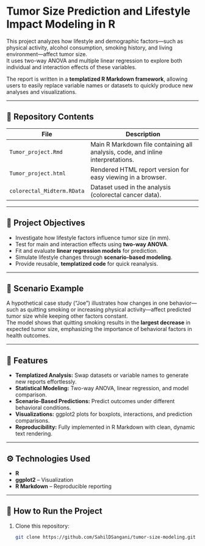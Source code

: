 # Tumor Size Prediction and Lifestyle Impact Modeling in R

This project analyzes how lifestyle and demographic factors—such as physical activity, alcohol consumption, smoking history, and living environment—affect tumor size.  
It uses two-way ANOVA and multiple linear regression to explore both individual and interaction effects of these variables.  

The report is written in a **templatized R Markdown framework**, allowing users to easily replace variable names or datasets to quickly produce new analyses and visualizations.

---

## 📂 Repository Contents

| File | Description |
|------|--------------|
| `Tumor_project.Rmd` | Main R Markdown file containing all analysis, code, and inline interpretations. |
| `Tumor_project.html` | Rendered HTML report version for easy viewing in a browser. |
| `colorectal_Midterm.RData` | Dataset used in the analysis (colorectal cancer data). |

---

## 🎯 Project Objectives

- Investigate how lifestyle factors influence tumor size (in mm).  
- Test for main and interaction effects using **two-way ANOVA**.  
- Fit and evaluate **linear regression models** for prediction.  
- Simulate lifestyle changes through **scenario-based modeling**.  
- Provide reusable, **templatized code** for quick reanalysis.

---

## 🧠 Scenario Example

A hypothetical case study (“Joe”) illustrates how changes in one behavior—such as quitting smoking or increasing physical activity—affect predicted tumor size while keeping other factors constant.  
The model shows that quitting smoking results in the **largest decrease** in expected tumor size, emphasizing the importance of behavioral factors in health outcomes.

---

## 🧩 Features

- **Templatized Analysis:** Swap datasets or variable names to generate new reports effortlessly.  
- **Statistical Modeling:** Two-way ANOVA, linear regression, and model comparison.  
- **Scenario-Based Predictions:** Predict outcomes under different behavioral conditions.  
- **Visualizations:** ggplot2 plots for boxplots, interactions, and prediction comparisons.  
- **Reproducibility:** Fully implemented in R Markdown with clean, dynamic text rendering.

---

## ⚙️ Technologies Used

- **R**
- **ggplot2** – Visualization  
- **R Markdown** – Reproducible reporting  

---

## 🚀 How to Run the Project

1. Clone this repository:
   ```bash
   git clone https://github.com/SahilDSangani/tumor-size-modeling.git
